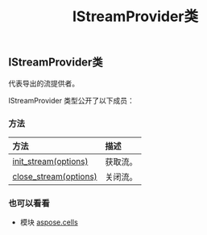 ﻿---
title: IStreamProvider类
second_title: Aspose.Cells for Python via .NET API 参考资料
description:
type: docs
weight: 870
url: /zh/python-net/aspose.cells/istreamprovider/
is_root: false
---
##  IStreamProvider类
代表导出的流提供者。



IStreamProvider 类型公开了以下成员：

### 方法
|方法|描述|
| :- | :- |
| [init_stream(options)](/cells/zh/python-net/aspose.cells/istreamprovider/init_stream/#StreamProviderOptions) |获取流。|
| [close_stream(options)](/cells/zh/python-net/aspose.cells/istreamprovider/close_stream/#StreamProviderOptions) |关闭流。|



### 也可以看看
* 模块 [aspose.cells](..)
